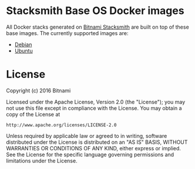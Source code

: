 # Stacksmith Base OS Docker images

All Docker stacks generated on [Bitnami Stacksmith](https://stacksmith.bitnami.com) are built on top
of these base images. The currently supported images are:

- [Debian](debian)
- [Ubuntu](ubuntu)

# License

Copyright (c) 2016 Bitnami

Licensed under the Apache License, Version 2.0 (the "License");
you may not use this file except in compliance with the License.
You may obtain a copy of the License at

    http://www.apache.org/licenses/LICENSE-2.0

Unless required by applicable law or agreed to in writing, software
distributed under the License is distributed on an "AS IS" BASIS,
WITHOUT WARRANTIES OR CONDITIONS OF ANY KIND, either express or implied.
See the License for the specific language governing permissions and
limitations under the License.
